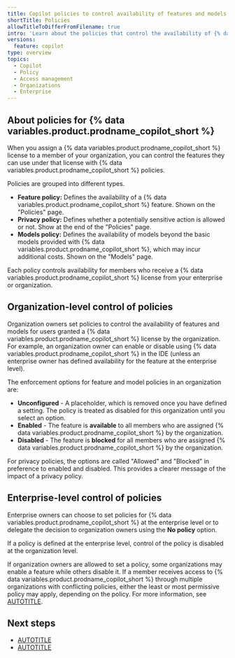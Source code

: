 ```yaml
---
title: Copilot policies to control availability of features and models
shortTitle: Policies
allowTitleToDifferFromFilename: true
intro: 'Learn about the policies that control the availability of {% data variables.product.prodname_copilot %} features and models for users granted a license through your organization or an organization in your enterprise.'
versions:
  feature: copilot
type: overview
topics:
  - Copilot
  - Policy
  - Access management
  - Organizations
  - Enterprise
---
```


## About policies for {% data variables.product.prodname_copilot_short %}

When you assign a {% data variables.product.prodname_copilot_short %} license to a member of your organization, you can control the features they can use under that license with {% data variables.product.prodname_copilot_short %} policies.

Policies are grouped into different types.

* **Feature policy:** Defines the availability of a {% data variables.product.prodname_copilot_short %} feature. Shown on the "Policies" page.
* **Privacy policy:** Defines whether a potentially sensitive action is allowed or not. Show at the end of the "Policies" page.
* **Models policy:** Defines the availability of models beyond the basic models provided with {% data variables.product.prodname_copilot_short %}, which may incur additional costs. Shown on the "Models" page.

Each policy controls availability for members who receive a {% data variables.product.prodname_copilot_short %} license from your enterprise or organization.

## Organization-level control of policies

Organization owners set policies to control the availability of features and models for users granted a {% data variables.product.prodname_copilot_short %} license by the organization. For example, an organization owner can enable or disable using {% data variables.product.prodname_copilot_short %} in the IDE (unless an enterprise owner has defined availability for the feature at the enterprise level).

The enforcement options for feature and model policies in an organization are:

* **Unconfigured** - A placeholder, which is removed once you have defined a setting. The policy is treated as disabled for this organization until you select an option.
* **Enabled** - The feature is **available** to all members who are assigned {% data variables.product.prodname_copilot_short %} by the organization.
* **Disabled** - The feature is **blocked** for all members who are assigned {% data variables.product.prodname_copilot_short %} by the organization.

For privacy policies, the options are called "Allowed" and "Blocked" in preference to enabled and disabled. This provides a clearer message of the impact of a privacy policy.

## Enterprise-level control of policies

Enterprise owners can choose to set policies for {% data variables.product.prodname_copilot_short %} at the enterprise level or to delegate the decision to organization owners using the **No policy** option.

If a policy is defined at the enterprise level, control of the policy is disabled at the organization level.

If organization owners are allowed to set a policy, some organizations may enable a feature while others disable it. If a member receives access to {% data variables.product.prodname_copilot_short %} through multiple organizations with conflicting policies, either the least or most permissive policy may apply, depending on the policy. For more information, see [AUTOTITLE](/copilot/reference/feature-availability-enterprise).

## Next steps

* [AUTOTITLE](/copilot/how-tos/administer/organizations/managing-policies-for-copilot-in-your-organization)
* [AUTOTITLE](/copilot/how-tos/administer/enterprises/managing-policies-and-features-for-copilot-in-your-enterprise)
